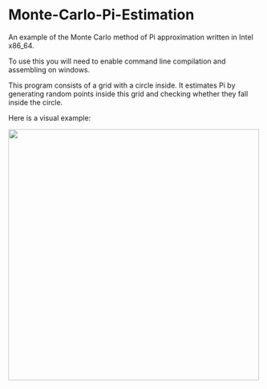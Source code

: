 # Monte-Carlo-Pi-Estimation
An example of the Monte Carlo method of Pi approximation written in Intel x86_64.

To use this you will need to enable command line compilation and assembling on windows.

This program consists of a grid with a circle inside. It estimates Pi by generating random points inside this grid and checking whether they fall inside the circle.

Here is a visual example:

<img src="https://github.com/NoInitRD/Monte-Carlo-Pi-Estimation/blob/main/estimation.gif" width="500">
